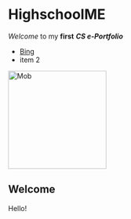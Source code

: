 # HighschoolME

*Welcome* to my **first** ***CS e-Portfolio***

- [Bing](https://bing.com)
- item 2

<img width="200" alt="Mob" scr="https://github.com/user-attachments/assets/2ab70102-45b0-4fbe-b131-b0b4898947cd">


## Welcome

Hello!
